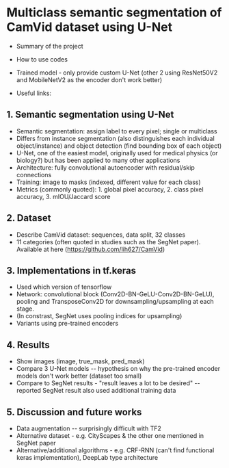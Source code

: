 # Multiclass semantic segmentation of CamVid dataset using U-Net

- Summary of the project

- How to use codes
- Trained model - only provide custom U-Net (other 2 using ResNet50V2 and MobileNetV2 as the encoder don't work better)

- Useful links:


## 1. Semantic segmentation using U-Net
- Semantic segmentation: assign label to every pixel; single or multiclass
- Differs from instance segmentation (also distinguishes each individual object/instance) and object detection (find bounding box of each object)
- U-Net, one of the easiest model, originally used for medical physics (or biology?) but has been applied to many other applications
- Architecture: fully convolutional autoencoder with residual/skip connections
- Training: image to masks (indexed, different value for each class)
- Metrics (commonly quoted): 1. global pixel accuracy, 2. class pixel accuracy, 3. mIOU/Jaccard score

## 2. Dataset

- Describe CamVid dataset: sequences, data split, 32 classes
- 11 categories (often quoted in studies such as the SegNet paper). Available at here (https://github.com/lih627/CamVid)

## 3. Implementations in tf.keras
- Used which version of tensorflow 
- Network: convolutional block (Conv2D-BN-GeLU-Conv2D-BN-GeLU), pooling and TransposeConv2D for downsampling/upsampling at each stage. 
- (In constrast, SegNet uses pooling indices for upsampling)
- Variants using pre-trained encoders

## 4. Results

- Show images (image, true_mask, pred_mask)
- Compare 3 U-Net models -- hypothesis on why the pre-trained encoder models don't work better (dataset too small)
- Compare to SegNet results - "result leaves a lot to be desired" -- reported SegNet result also used additional training data

## 5. Discussion and future works
- Data augmentation -- surprisingly difficult with TF2
- Alternative dataset - e.g. CityScapes & the other one mentioned in SegNet paper
- Alternative/additional algorithms - e.g. CRF-RNN (can't find functional keras implementation), DeepLab type architecture
